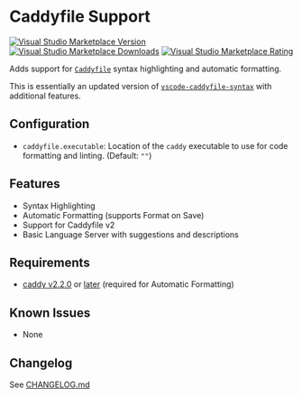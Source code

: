 # Caddyfile Support
[![Visual Studio Marketplace Version](https://img.shields.io/visual-studio-marketplace/v/matthewpi.caddyfile-support?style=flat-square)](https://marketplace.visualstudio.com/items?itemName=matthewpi.caddyfile-support)
[![Visual Studio Marketplace Downloads](https://img.shields.io/visual-studio-marketplace/d/matthewpi.caddyfile-support?style=flat-square)](https://marketplace.visualstudio.com/items?itemName=matthewpi.caddyfile-support)
[![Visual Studio Marketplace Rating](https://img.shields.io/visual-studio-marketplace/r/matthewpi.caddyfile-support?style=flat-square)](https://marketplace.visualstudio.com/items?itemName=matthewpi.caddyfile-support)

Adds support for [`Caddyfile`](https://caddyserver.com/docs/caddyfile/concepts) syntax highlighting and automatic formatting.

This is essentially an updated version of [`vscode-caddyfile-syntax`](https://github.com/Zamerick/vscode-caddyfile-syntax) with additional features.

## Configuration
- `caddyfile.executable`: Location of the `caddy` executable to use for code formatting and linting. (Default: `""`)

## Features
- Syntax Highlighting
- Automatic Formatting (supports Format on Save)
- Support for Caddyfile v2
- Basic Language Server with suggestions and descriptions

## Requirements
- [caddy v2.2.0](https://github.com/caddyserver/caddy/releases/tag/v2.2.0) or [later](https://github.com/caddyserver/caddy/releases/latest) (required for Automatic Formatting)

## Known Issues
- None

## Changelog
See [CHANGELOG.md](https://github.com/matthewpi/vscode-caddyfile-support/blob/master/CHANGELOG.md)
